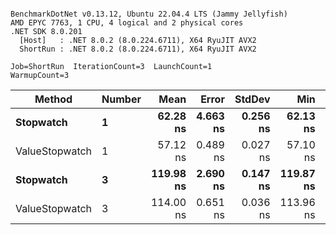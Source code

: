 ```

BenchmarkDotNet v0.13.12, Ubuntu 22.04.4 LTS (Jammy Jellyfish)
AMD EPYC 7763, 1 CPU, 4 logical and 2 physical cores
.NET SDK 8.0.201
  [Host]   : .NET 8.0.2 (8.0.224.6711), X64 RyuJIT AVX2
  ShortRun : .NET 8.0.2 (8.0.224.6711), X64 RyuJIT AVX2

Job=ShortRun  IterationCount=3  LaunchCount=1  
WarmupCount=3  

```
| Method         | Number | Mean      | Error    | StdDev   | Min       | Max       | Gen0   | Allocated |
|--------------- |------- |----------:|---------:|---------:|----------:|----------:|-------:|----------:|
| **Stopwatch**      | **1**      |  **62.28 ns** | **4.663 ns** | **0.256 ns** |  **62.13 ns** |  **62.57 ns** | **0.0005** |      **40 B** |
| ValueStopwatch | 1      |  57.12 ns | 0.489 ns | 0.027 ns |  57.10 ns |  57.15 ns |      - |         - |
| **Stopwatch**      | **3**      | **119.98 ns** | **2.690 ns** | **0.147 ns** | **119.87 ns** | **120.15 ns** | **0.0005** |      **40 B** |
| ValueStopwatch | 3      | 114.00 ns | 0.651 ns | 0.036 ns | 113.96 ns | 114.03 ns |      - |         - |
